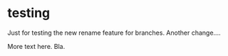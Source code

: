 # testing
Just for testing the new rename feature for branches. Another change....

More text here. Bla.
